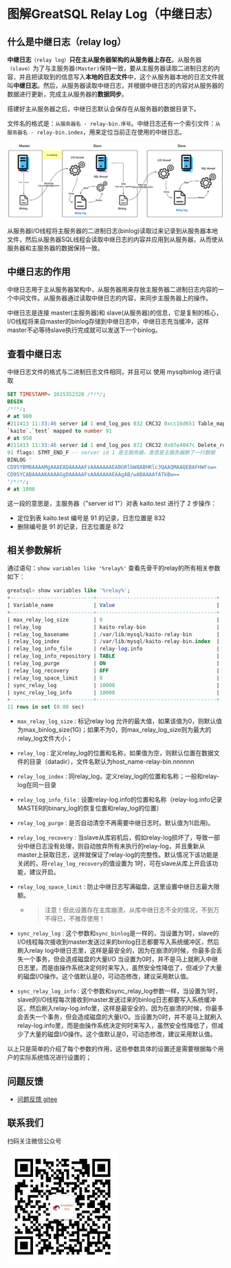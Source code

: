 # 图解GreatSQL Relay Log（中继日志）

## 什么是中继日志（relay log）

**中继日志**`（relay log）`**只在主从服务器架构的从服务器上存在**。从服务器`（slave）`为了与主服务器`(Master)`保持一致，要从主服务器读取二进制日志的内容，并且把读取到的信息写入**本地的日志文件**中，这个从服务器本地的日志文件就叫**中继日志**。然后，从服务器读取中继日志，并根据中继日志的内容对从服务器的数据进行更新，完成主从服务器的**数据同步**。

搭建好主从服务器之后，中继日志默认会保存在从服务器的数据目录下。

文件名的格式是：`从服务器名 - relay-bin.序号`。中继日志还有一个索引文件：`从服务器名 - relay-bin.index`，用来定位当前正在使用的中继日志。

![主从复制原理图](./4-4-greatsql-relay-log-01.png)

从服务器I/O线程将主服务器的二进制日志(binlog)读取过来记录到从服务器本地文件，然后从服务器SQL线程会读取中继日志的内容并应用到从服务器，从而使从服务器和主服务器的数据保持一致。

## 中继日志的作用

中继日志用于主从服务器架构中，从服务器用来存放主服务器二进制日志内容的一个中间文件。从服务器通过读取中继日志的内容，来同步主服务器上的操作。

中继日志是连接 master(主服务器)和 slave(从服务器)的信息，它是复制的核心，I/O线程将来自master的binlog存储到中继日志中，中继日志充当缓冲，这样master不必等待slave执行完成就可以发送下一个binlog。

## 查看中继日志

中继日志文件的格式与二进制日志文件相同，并且可以 使用 mysqlbinlog 进行读取

```sql
SET TIMESTAMP= 1615352328 /*!*/;
BEGIN
/*!*/;
# at 900
#211413 11:33:46 server id 1 end_log_pos 832 CRC32 0xcc16d651 Table_map:
`kaito`.`test` mapped to number 91
# at 950
#211413 11:33:46 server id 1 end_log_pos 872 CRC32 0x07e4047c Delete_rows: table id
91 flags: STMT_END_F -- server id 1 是主服务器，意思是主服务器删了一行数据
BINLOG '
CD95YBMBAAAAMgAAAEADAAAAAFsAAAAAAAEABGRlbW8ABHRlc3QAAQMAAQEBAFHWFsw=
CD95YCABAAAAKAAAAGgDAAAAAFsAAAAAAAEAAgAB/wABAAAAfATkBw==
'/*!*/;
# at 1000
```

这一段的意思是，主服务器（"server id 1"）对表 kaito.test 进行了 2 步操作：

- 定位到表 kaito.test 编号是 91 的记录，日志位置是 832
- 删除编号是 91 的记录，日志位置是 872

## 相关参数解析

通过语句：`show variables like '%relay%'` 查看先骨干的relay的所有相关参数如下：

```sql
greatsql> show variables like '%relay%';
+---------------------------+---------------------------------------+
| Variable_name             | Value                                 |
+---------------------------+---------------------------------------+
| max_relay_log_size        | 0                                     |
| relay_log                 | kaito-relay-bin                       |
| relay_log_basename        | /var/lib/mysql/kaito-relay-bin        |
| relay_log_index           | /var/lib/mysql/kaito-relay-bin.index  |
| relay_log_info_file       | relay-log.info                        |
| relay_log_info_repository | TABLE                                 |
| relay_log_purge           | ON                                    |
| relay_log_recovery        | OFF                                   |
| relay_log_space_limit     | 0                                     |
| sync_relay_log            | 10000                                 |
| sync_relay_log_info       | 10000                                 |
+---------------------------+---------------------------------------+
11 rows in set (0.00 sec)
```

- `max_relay_log_size：`标记relay log 允许的最大值，如果该值为0，则默认值为max_binlog_size(1G)；如果不为0，则max_relay_log_size则为最大的relay_log文件大小；

- `relay_log：`定义relay_log的位置和名称，如果值为空，则默认位置在数据文件的目录（datadir），文件名默认为host_name-relay-bin.nnnnnn

- `relay_log_index：`同relay_log，定义relay_log的位置和名称；一般和relay-log在同一目录

- `relay_log_info_file：`设置relay-log.info的位置和名称（relay-log.info记录MASTER的binary_log的恢复位置和relay_log的位置）

- `relay_log_purge：`是否自动清空不再需要中继日志时。默认值为1(启用)。

- `relay_log_recovery：`当slave从库宕机后，假如relay-log损坏了，导致一部分中继日志没有处理，则自动放弃所有未执行的relay-log，并且重新从master上获取日志，这样就保证了relay-log的完整性。默认情况下该功能是关闭的，将`relay_log_recovery`的值设置为 1时，可在slave从库上开启该功能，建议开启。

- `relay_log_space_limit：`防止中继日志写满磁盘，这里设置中继日志最大限额。

  - > 注意！但此设置存在主库崩溃，从库中继日志不全的情况，不到万不得已，不推荐使用！

- `sync_relay_log：`这个参数和`sync_binlog`是一样的，当设置为1时，slave的I/O线程每次接收到master发送过来的binlog日志都要写入系统缓冲区，然后刷入relay log中继日志里，这样是最安全的，因为在崩溃的时候，你最多会丢失一个事务，但会造成磁盘的大量I/O
  当设置为0时，并不是马上就刷入中继日志里，而是由操作系统决定何时来写入，虽然安全性降低了，但减少了大量的磁盘I/O操作。这个值默认是0，可动态修改，建议采用默认值。

- `sync_relay_log_info：`这个参数和sync_relay_log参数一样，当设置为1时，slave的I/O线程每次接收到master发送过来的binlog日志都要写入系统缓冲区，然后刷入relay-log.info里，这样是最安全的，因为在崩溃的时候，你最多会丢失一个事务，但会造成磁盘的大量I/O。当设置为0时，并不是马上就刷入relay-log.info里，而是由操作系统决定何时来写入，虽然安全性降低了，但减少了大量的磁盘I/O操作。这个值默认是0，可动态修改，建议采用默认值。

以上只是简单的介绍了每个参数的作用，这些参数具体的设置还是需要根据每个用户的实际系统情况进行设置的；



**问题反馈**
---

- [问题反馈 gitee](https://gitee.com/GreatSQL/GreatSQL-Manual/issues)


**联系我们**
---

扫码关注微信公众号

![greatsql-wx](../greatsql-wx.jpg)